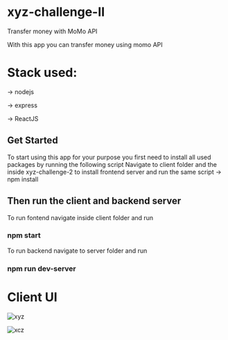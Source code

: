 # xyz-challenge-II
Transfer money with MoMo API

With this app you can transfer money using momo API
# Stack used:

-> nodejs

-> express

-> ReactJS

## Get Started
To start using this app for your purpose you first need to install all used packages by running the following script
Navigate to client folder and the inside xyz-challenge-2 to install frontend server and run the same script
-> npm install

## Then run the client and backend server
To run fontend navigate inside client folder and run

### npm start

To run backend navigate to server folder and run

### npm run dev-server

# Client UI

![xyz](https://user-images.githubusercontent.com/58092199/133833415-94776dab-19a3-46eb-980e-9ba86592c00b.JPG)


![xcz](https://user-images.githubusercontent.com/58092199/133833445-55bd1407-d8f7-4ee2-ade8-e80296b1fab8.JPG)
